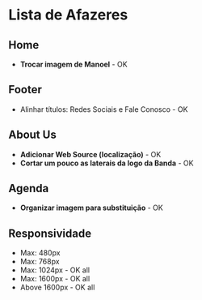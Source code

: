 # Lista de Afazeres

## Home
* **Trocar imagem de Manoel** - OK

## Footer
* Alinhar títulos: Redes Sociais e Fale Conosco - OK

## About Us
* **Adicionar Web Source (localização)** - OK
* **Cortar um pouco as laterais da logo da Banda** - OK

## Agenda
* **Organizar imagem para substituição** - OK

## Responsividade
* Max: 480px
* Max: 768px
* Max: 1024px - OK all
* Max: 1600px - OK all
* Above 1600px - OK all
